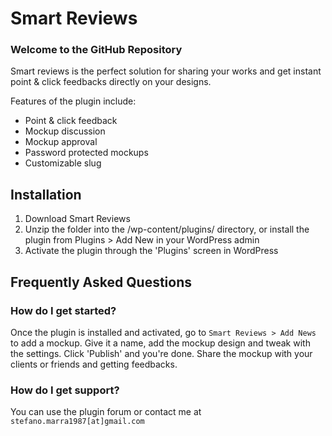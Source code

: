 # Smart Reviews #

### Welcome to the GitHub Repository ###

Smart reviews is the perfect solution for sharing your works and get instant point & click feedbacks directly on your designs.

Features of the plugin include:

* Point & click feedback
* Mockup discussion
* Mockup approval
* Password protected mockups
* Customizable slug

## Installation ##

1. Download Smart Reviews
2. Unzip the folder into the /wp-content/plugins/ directory, or install the plugin from Plugins > Add New in your WordPress admin
3. Activate the plugin through the 'Plugins' screen in WordPress

## Frequently Asked Questions ##

### How do I get started? ###

Once the plugin is installed and activated, go to `Smart Reviews > Add News` to add a mockup. Give it a name, add the mockup design and tweak with the settings. Click 'Publish' and you're done. Share the mockup with your clients or friends and getting feedbacks.

### How do I get support? ###

You can use the plugin forum or contact me at `stefano.marra1987[at]gmail.com`


